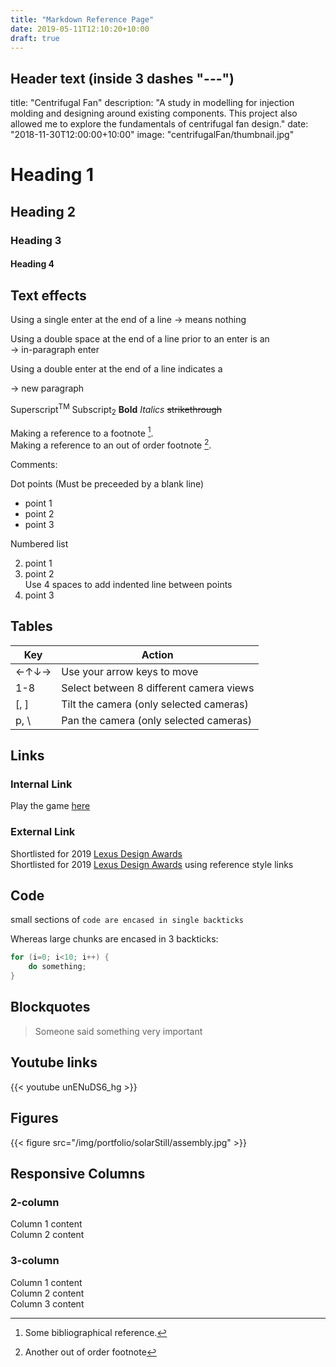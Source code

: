 ```yaml
---
title: "Markdown Reference Page"
date: 2019-05-11T12:10:20+10:00
draft: true
---
```



## Header text (inside 3 dashes "---")
title: "Centrifugal Fan"
description: "A study in modelling for injection molding and designing around existing components.  This project also allowed me to explore the fundamentals of centrifugal fan design."
date: "2018-11-30T12:00:00+10:00"
image: "centrifugalFan/thumbnail.jpg"

# Heading 1
## Heading 2
### Heading 3
#### Heading 4

## Text effects
Using a single enter at the end of a line 
-> means nothing


Using a double space at the end of a line prior to an enter is an  
-> in-paragraph enter


Using a double enter at the end of a line indicates a 

-> new paragraph

Superscript<sup>TM</sup>
Subscript<sub>2</sub>
**Bold**
_Italics_
~~strikethrough~~

Making a reference to a footnote [^fn2].  
Making a reference to an out of order footnote [^fn1].  

Comments: 

[//]: # (This is a comment that wont be seen in the output)


Dot points (Must be preceeded by a blank line)

+ point 1
+ point 2
+ point 3

Numbered list

2. point 1
1. point 2  
    Use 4 spaces to add indented line between points
3. point 3


## Tables
Key | Action
---|---
←↑↓→   | Use your arrow keys to move
1-8    | Select between 8 different camera views
[, ]   | Tilt the camera (only selected cameras)
p, \\  | Pan the camera (only selected cameras)


## Links
### Internal Link
Play the game [here](/ac2021/)

### External Link
Shortlisted for 2019 [Lexus Design Awards](https://discoverlexus.com/experiences/lexus-design-award-2019)  
Shortlisted for 2019 [Lexus Design Awards][LDA] using reference style links


## Code
small sections of `code are encased in single backticks`

Whereas large chunks are encased in 3 backticks:
``` C
for (i=0; i<10; i++) {
    do something;
}
```

## Blockquotes

> Someone said something very important


## Youtube links
{{< youtube unENuDS6_hg >}}


## Figures
{{< figure src="/img/portfolio/solarStill/assembly.jpg" >}}


## Responsive Columns
### 2-column
<div class="row">
    <div class="6u 12u$(medium)">
        Column 1 content
    </div>
    <div class="6u 12u$(medium)">
        Column 2 content
    </div>
</div>

### 3-column
<div class="row">
    <div class="4u 12u$(medium)">
        Column 1 content
    </div>
    <div class="4u 12u$(medium)">
        Column 2 content
    </div>
    <div class="4u 12u$(medium)">
        Column 3 content
    </div>
</div>

[LDA]: https://discoverlexus.com/experiences/lexus-design-award-2019
[^fn2]: Some bibliographical reference.
[^fn1]: Another out of order footnote
